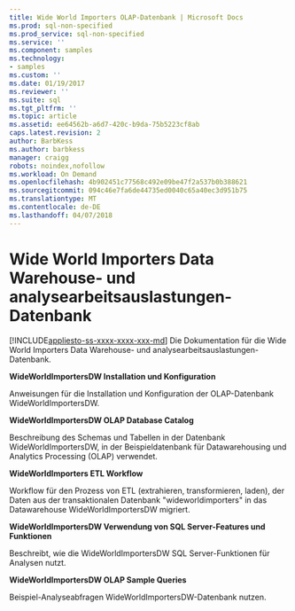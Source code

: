 ```yaml
---
title: Wide World Importers OLAP-Datenbank | Microsoft Docs
ms.prod: sql-non-specified
ms.prod_service: sql-non-specified
ms.service: ''
ms.component: samples
ms.technology:
- samples
ms.custom: ''
ms.date: 01/19/2017
ms.reviewer: ''
ms.suite: sql
ms.tgt_pltfrm: ''
ms.topic: article
ms.assetid: ee64562b-a6d7-420c-b9da-75b5223cf8ab
caps.latest.revision: 2
author: BarbKess
ms.author: barbkess
manager: craigg
robots: noindex,nofollow
ms.workload: On Demand
ms.openlocfilehash: 4b902451c77568c492e09be47f2a537b0b388621
ms.sourcegitcommit: 094c46e7fa6de44735ed0040c65a40ec3d951b75
ms.translationtype: MT
ms.contentlocale: de-DE
ms.lasthandoff: 04/07/2018
---
```

# <a name="wide-world-importers-data-warehousing-and-analytics-database"></a>Wide World Importers Data Warehouse- und analysearbeitsauslastungen-Datenbank
[!INCLUDE[appliesto-ss-xxxx-xxxx-xxx-md](../../includes/appliesto-ss-xxxx-xxxx-xxx-md.md)]
Die Dokumentation für die Wide World Importers Data Warehouse- und analysearbeitsauslastungen-Datenbank.

**WideWorldImportersDW Installation und Konfiguration**

Anweisungen für die Installation und Konfiguration der OLAP-Datenbank WideWorldImportersDW.

**WideWorldImportersDW OLAP Database Catalog**

Beschreibung des Schemas und Tabellen in der Datenbank WideWorldImportersDW, in der Beispieldatenbank für Datawarehousing und Analytics Processing (OLAP) verwendet.

**WideWorldImporters ETL Workflow**

Workflow für den Prozess von ETL (extrahieren, transformieren, laden), der Daten aus der transaktionalen Datenbank "wideworldimporters" in das Datawarehouse WideWorldImportersDW migriert.

**WideWorldImportersDW Verwendung von SQL Server-Features und Funktionen**

Beschreibt, wie die WideWorldImportersDW SQL Server-Funktionen für Analysen nutzt.

**WideWorldImportersDW OLAP Sample Queries**

Beispiel-Analyseabfragen WideWorldImportersDW-Datenbank nutzen.
